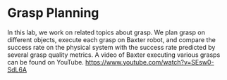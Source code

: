 # Grasp Planning
In this lab, we work on related topics about grasp. We plan grasp on different objects, execute each grasp on Baxter robot, and compare the success rate on the physical system with the success rate predicted by several grasp quality metrics.
A video of Baxter executing various grasps can be found on YouTube.
https://www.youtube.com/watch?v=SEsw0-SdL6A
